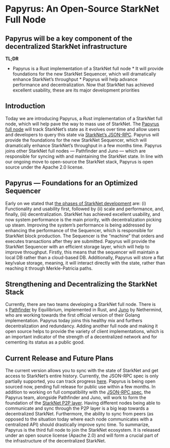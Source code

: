 # Papyrus: An Open-Source StarkNet Full Node
## Papyrus will be a key component of the decentralized StarkNet infrastructure
**TL;DR**
* Papyrus is a Rust implementation of a StarkNet full node * It will provide foundations for the new StarkNet Sequencer, which will dramatically enhance StarkNet’s throughput * Papyrus will help advance performance and decentralization. Now that StarkNet has achieved excellent usability, these are its major development priorities
## Introduction
Today we are introducing Papyrus, a Rust implementation of a StarkNet full node, which will help pave the way to mass use of StarkNet. The [Papyrus full node](https://github.com/starkware-libs/papyrus) will track StarkNet’s state as it evolves over time and allow users and developers to query this state via [StarkNet’s JSON-RPC](https://github.com/starkware-libs/starknet-specs/blob/master/api/starknet_api_openrpc.json). Papyrus will provide the foundations for the new StarkNet Sequencer, which will dramatically enhance StarkNet’s throughput in a few months time. Papyrus joins other StarkNet full nodes — Pathfinder and Juno — which are responsible for syncing with and maintaining the StarkNet state. In line with our ongoing move to open-source the StarkNet stack, Papyrus is open source under the Apache 2.0 license.
## Papyrus — Foundations for an Optimized Sequencer
Early on we stated that [the phases of StarkNet development](https://medium.com/starkware/starknet-on-to-the-next-challenge-96a39de7717) are: (i) Functionality and usability first, followed by (ii) scale and performance, and, finally, (iii) decentralization. StarkNet has achieved excellent usability, and now system performance is the main priority, with decentralization picking up steam. Improving the system’s performance is being addressed by enhancing the performance of the Sequencer, which is responsible for StarkNet block production. The Sequencer is the “machine” that orders and executes transactions after they are submitted. Papyrus will provide the StarkNet Sequencer with an efficient storage layer, which will help to improve throughput. Firstly, this means that the sequencer will maintain a local DB rather than a cloud-based DB. Additionally, Papyrus will store a flat key/value storage, meaning, it will interact directly with the state, rather than reaching it through Merkle-Patricia paths.
## Strengthening and Decentralizing the StarkNet Stack
Currently, there are two teams developing a StarkNet full node. There is s [Pathfinder](https://github.com/eqlabs/pathfinder) by Equilibrium, implemented in Rust, and [Juno](https://github.com/NethermindEth/juno) by Nethermind, who are working towards the first official version of their Golang implementation. Papyrus today joins this healthy mix and furthers decentralization and redundancy. Adding another full node and making it open source helps to provide the variety of client implementations, which is an important indicator of the strength of a decentralized network and for cementing its status as a public good.
## Current Release and Future Plans
The current version allows you to sync with the state of StarkNet and get access to StarkNet’s entire history. Currently, the JSON-RPC spec is only partially supported, you can track progress [here](https://github.com/starkware-libs/papyrus#endpoints). Papyrus is being open sourced now, pending full release for public use within a few months. In addition to working on full compatibility with the [JSON-RPC spec](https://github.com/starkware-libs/starknet-specs/blob/master/api/starknet_api_openrpc.json), the Papyrus team, alongside Pathfinder and Juno, will work to form the foundation of the [StarkNet P2P layer](https://github.com/starknet-io/starknet-p2p-specs). Having different nodes being able to communicate and sync through the P2P layer is a big leap towards a decentralized StarkNet. Furthermore, the ability to sync from peers (as opposed to the situation today where each node communicates with a centralized API) should drastically improve sync time. To summarize, Papyrus is the third full node to join the StarkNet ecosystem. It is released under an open source license (Apache 2.0) and will form a crucial part of the infrastructure of the decentralized StarkNet.